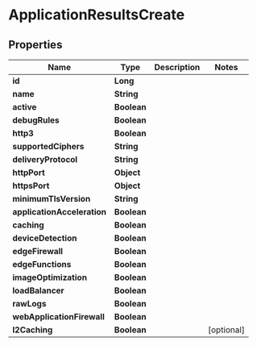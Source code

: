 

# ApplicationResultsCreate


## Properties

| Name | Type | Description | Notes |
|------------ | ------------- | ------------- | -------------|
|**id** | **Long** |  |  |
|**name** | **String** |  |  |
|**active** | **Boolean** |  |  |
|**debugRules** | **Boolean** |  |  |
|**http3** | **Boolean** |  |  |
|**supportedCiphers** | **String** |  |  |
|**deliveryProtocol** | **String** |  |  |
|**httpPort** | **Object** |  |  |
|**httpsPort** | **Object** |  |  |
|**minimumTlsVersion** | **String** |  |  |
|**applicationAcceleration** | **Boolean** |  |  |
|**caching** | **Boolean** |  |  |
|**deviceDetection** | **Boolean** |  |  |
|**edgeFirewall** | **Boolean** |  |  |
|**edgeFunctions** | **Boolean** |  |  |
|**imageOptimization** | **Boolean** |  |  |
|**loadBalancer** | **Boolean** |  |  |
|**rawLogs** | **Boolean** |  |  |
|**webApplicationFirewall** | **Boolean** |  |  |
|**l2Caching** | **Boolean** |  |  [optional] |




